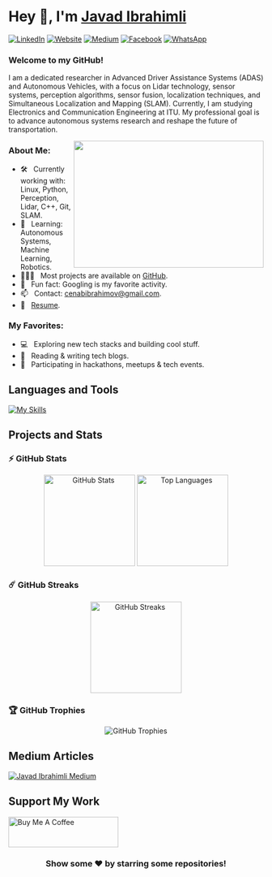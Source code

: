 # Hey 👋, I'm [Javad Ibrahimli](https://github.com/cavadibrahimli1/)




[![LinkedIn](https://img.shields.io/badge/-LinkedIn-0e76a8?style=flat-square&logo=Linkedin&logoColor=white)](https://www.linkedin.com/in/cavadibrahimli/)
[![Website](https://img.shields.io/badge/Website-3b5998?style=flat-square&logo=google-chrome&logoColor=white)](https://web.itu.edu.tr/ibrahimli21/)
[![Medium](https://img.shields.io/badge/-Medium-000000?style=flat-square&logo=Medium&logoColor=white)](https://medium.com/@javadibrahimli)
[![Facebook](https://img.shields.io/badge/-Facebook-2986cc?style=flat-square&logo=Facebook&logoColor=white)](https://www.facebook.com/cavad.ibrahimli.33/)
[![WhatsApp](https://img.shields.io/badge/-WhatsApp-46ba14?style=flat-square&logo=WhatsApp&logoColor=white)](https://wa.me/905526013984?text=)

### Welcome to my GitHub! &nbsp; 

I am a dedicated researcher in Advanced Driver Assistance Systems (ADAS) and Autonomous Vehicles, with a focus on Lidar technology, sensor systems, perception algorithms, sensor fusion, localization techniques, and Simultaneous Localization and Mapping (SLAM). Currently, I am studying Electronics and Communication Engineering at ITU. My professional goal is to advance autonomous systems research and reshape the future of transportation.

<img align="right" height="250" width="375" alt="" src="https://github.com/javadibrahimli/documents/blob/ae5c1b88e1d411f1c68922ffa0ba1ca57d7dc2ba/26652e6329d71f0929b1e0f905c91cda.gif" />

### About Me:

- 🛠 &nbsp; Currently working with: Linux, Python, Perception, Lidar, C++, Git, SLAM.
- 🚀 &nbsp; Learning: Autonomous Systems, Machine Learning, Robotics.
- 👨🏻‍💻 &nbsp; Most projects are available on [GitHub](https://github.com/javadibrahimli).
- 👾 &nbsp; Fun fact: Googling is my favorite activity.
- 📫 &nbsp; Contact: cenabibrahimov@gmail.com.
- 📝 &nbsp; [Resume](https://github.com/javadibrahimli/documents/blob/main/Javad_Cv.pdf).

### My Favorites:

- 💻 &nbsp; Exploring new tech stacks and building cool stuff.
- 📰 &nbsp; Reading & writing tech blogs.
- 🍕 &nbsp; Participating in hackathons, meetups & tech events.

## Languages and Tools  
[![My Skills](https://skillicons.dev/icons?i=cpp,c,ros,python,tensorflow,latex,matlab,vscode,r,linux,git,github,cmake,arduino)](https://skillicons.dev)

## Projects and Stats

### ⚡ GitHub Stats

<div align="center">
  <img height="180em" src="https://github-readme-stats.vercel.app/api?username=javadibrahimli&show_icons=true&hide_border=true&count_private=true&include_all_commits=true&theme=dark" alt="GitHub Stats" />
  <img height="180em" src="https://github-readme-stats.vercel.app/api/top-langs/?username=javadibrahimli&exclude_repo=KNN-Image-Classification&show_icons=true&hide_border=true&layout=compact&langs_count=8&theme=dark" alt="Top Languages" />
</div>

### ☄️ GitHub Streaks

<div align="center">
  <img height="180em" src="https://github-readme-streak-stats.herokuapp.com/?user=javadibrahimli&hide_border=true&theme=dark" alt="GitHub Streaks" />
</div>


### 🏆 GitHub Trophies

<div align="center">
  <img src="https://github-profile-trophy.vercel.app/?username=javadibrahimli&theme=darkhub&no-frame=false&no-bg=false&margin-w=4" alt="GitHub Trophies" />
</div>


## Medium Articles
[![Javad Ibrahimli Medium](https://github-readme-medium.vercel.app/?username=javadibrahimli&limit=4&bg=black&text=white)](https://medium.com/@javadibrahimli)

## Support My Work
<a href="https://ko-fi.com/javadibrahimli" target="_blank"><img src="https://cdn.buymeacoffee.com/buttons/v2/default-yellow.png" alt="Buy Me A Coffee" height="60px" width="217px" ></a>

<div align="center">
  
### Show some ❤️ by starring some repositories!
  
</div>
